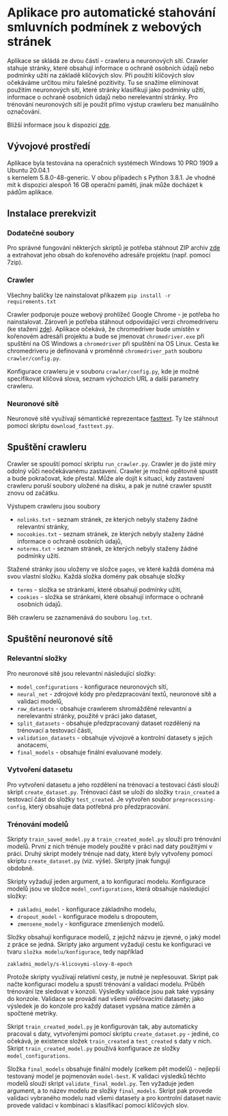 # Aplikace pro automatické stahování smluvních podmínek z webových stránek
Aplikace se skládá ze dvou částí - crawleru a neuronových sítí. Crawler stahuje stránky, které obsahují informace o ochraně osobních údajů nebo podmínky užití na základě klíčových slov. Při použití klíčových slov očekáváme určitou míru falešné pozitivity. Tu se snažíme eliminovat použitím neuronových sítí, které stránky klasifikují jako podmínky užití, informace o ochraně osobních údajů nebo nerelevantní stránky. Pro trénování neuronových sítí je použit přímo výstup crawleru bez manuálního označování.

Bližší informace jsou k dispozici [zde](https://otik.uk.zcu.cz/handle/11025/44238).

## Vývojové prostředí
Aplikace byla testována na operačních systémech Windows 10 PRO 1909 a Ubuntu 20.04.1  
s kernelem 5.8.0-48-generic. V obou případech s Python 3.8.1. Je vhodné mít k dispozici alespoň 16 GB operační paměti, jinak může docházet k pádům aplikace.

## Instalace prerekvizit
### Dodatečné soubory
Pro správné fungování některých skriptů je potřeba stáhnout ZIP archiv [zde](https://drive.google.com/file/d/1aFUuOcKDjAd4NIKJvnr4LOoxtMXGhz9n/view?usp=sharing) a extrahovat jeho obsah do kořenového adresáře projektu (např. pomocí 7zip).

### Crawler
Všechny balíčky lze nainstalovat příkazem
<code>pip install -r requirements.txt</code>

Crawler podporuje pouze webový prohlížeč Google Chrome - je potřeba ho nainstalovat. Zároveň je potřeba stáhnout odpovídající verzi chromedriveru (ke stažení [zde](https://chromedriver.chromium.org/)). Aplikace očekává, že chromedriver bude umístěn v kořenovém adresáři projektu a bude se jmenovat <code>chromedriver.exe</code> při spuštění na OS Windows a <code>chromedriver</code> při spuštění na OS Linux. Cesta ke chromedriveru je definovaná v proměnné <code>chromedriver_path</code> souboru <code>crawler/config.py</code>.

Konfigurace crawleru je v souboru <code>crawler/config.py</code>, kde je možné specifikovat klíčová slova, seznam výchozích URL a další parametry crawleru.

### Neuronové sítě
Neuronové sítě využívají sémantické reprezentace [fasttext](https://fasttext.cc). Ty lze stáhnout pomocí skriptu <code>download_fasttext.py</code>.

## Spuštění crawleru
Crawler se spouští pomocí skriptu <code>run_crawler.py</code>. Crawler je do jisté míry odolný vůči neočekávanému zastavení. Crawler je možné opětovně spustit a bude pokračovat, kde přestal. Může ale dojít k situaci, kdy zastavení crawleru poruší soubory uložené na disku, a pak je nutné crawler spustit znovu od začátku.

Výstupem crawleru jsou soubory
* <code>nolinks.txt</code> - seznam stránek, ze kterých nebyly staženy žádné relevantní stránky,
* <code>nocookies.txt</code> - seznam stránek, ze kterých nebyly staženy žádné informace o ochraně osobních údajů,
* <code>noterms.txt</code> - seznam stránek, ze kterých nebyly staženy žádné podmínky užití.

Stažené stránky jsou uloženy ve složce <code>pages</code>, ve které každá doména má svou vlastní složku. Každá složka domény pak obsahuje složky
* <code>terms</code> - složka se stránkami, které obsahují podmínky užití,
* <code>cookies</code> - složka se stránkami, které obsahují informace o ochraně osobních údajů.

Běh crawleru se zaznamenává do souboru <code>log.txt</code>.

## Spuštění neuronové sítě
### Relevantní složky
Pro neuronové sítě jsou relevantní následující složky:
* <code>model_configurations</code> - konfigurace neuronových sítí,
* <code>neural_net</code> - zdrojové kódy pro předzpracování textů, neuronové sítě a validaci modelů,
* <code>raw_datasets</code> - obsahuje crawlerem shromážděné relevantní a nerelevantní stránky, použité v práci jako dataset,
* <code>split_datasets</code>  - obsahuje předzpracovaný dataset rozdělený na trénovací a testovací části,
* <code>validation_datasets</code> - obsahuje vývojové a kontrolní datasety s jejich anotacemi,
* <code>final_models</code> - obsahuje finální evaluované modely.

### Vytvoření datasetu
Pro vytvoření datasetu a jeho rozdělení na trénovací a testovací části slouží skript <code>create_dataset.py</code>.  Trénovací část se uloží do složky <code>train_created</code> a testovací část do složky <code>test_created</code>. Je vytvořen soubor <code>preprocessing-config</code>, který obsahuje data potřebná pro předzpracování.

### Trénování modelů
Skripty <code>train_saved_model.py</code> a <code>train_created_model.py</code> slouží pro trénování modelů. První z nich trénuje modely použité v práci nad daty použitými v práci. Druhý skript modely trénuje nad daty, které byly vytvořeny pomocí skriptu <code>create_dataset.py</code> (viz. výše). Skripty jinak fungují  
obdobně.

Skripty vyžadují jeden argument, a to konfiguraci modelu. Konfigurace modelů jsou ve složce <code>model_configurations</code>, která obsahuje následující složky:
* <code>zakladni_model</code> - konfigurace základního modelu,
* <code>dropout_model</code> - konfigurace modelu s dropoutem,
* <code>zmensene_modely</code> - konfigurace zmenšených modelů.

Složky obsahují konfigurace modelů, z jejichž názvu je zjevné, o jaký model z práce se jedná. Skripty jako argument vyžadují cestu ke konfiguraci ve tvaru <code>složka modelu/konfigurace</code>, tedy například

<code>zakladni_modely/s-klicovymi-slovy-8-epoch</code>

Protože skripty využívají relativní cesty, je nutné je nepřesouvat. Skript pak načte konfiguraci modelu a spustí trénování a validaci modelu. Průběh trénování lze sledovat v konzoli. Výsledky validace jsou pak také vypsány do konzole. Validace se provádí nad všemi ověřovacími datasety; jako výsledek je do konzole pro každý dataset vypsána matice záměn a spočtené metriky.

Skript <code>train_created_model.py</code> je konfigurován tak, aby automaticky pracoval s daty, vytvořenými pomocí skriptu <code>create_dataset.py</code> - jediné, co očekává, je existence složek <code>train_created</code> a <code>test_created</code> s daty v nich. Skript <code>train_created_model.py</code> používá konfigurace ze složky <code>model_configurations</code>.

Složka <code>final_models</code> obsahuje finální modely (celkem pět modelů) - nejlepší testovaný model je pojmenován <code>model-best</code>. K validaci výsledků těchto modelů slouží skript <code>validate_final_model.py</code>. Ten vyžaduje jeden argument, a to název modelu ze složky <code>final_models</code>. Skript pak provede validaci vybraného modelu nad všemi datasety a pro kontrolní dataset navíc provede validaci v kombinaci s klasifikací pomocí klíčových slov.


